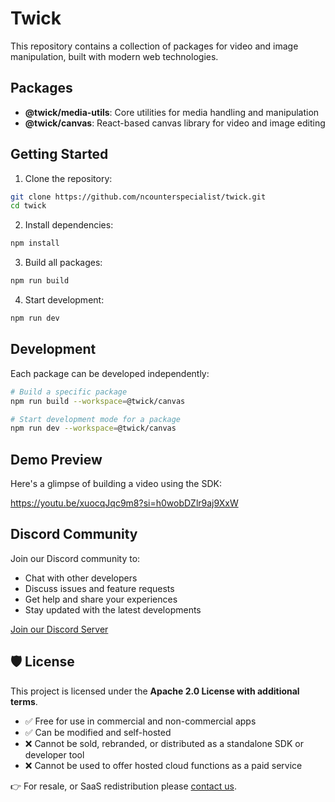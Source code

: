 # Twick

This repository contains a collection of packages for video and image manipulation, built with modern web technologies.

## Packages

- **@twick/media-utils**: Core utilities for media handling and manipulation
- **@twick/canvas**: React-based canvas library for video and image editing

## Getting Started

1. Clone the repository:
```bash
git clone https://github.com/ncounterspecialist/twick.git
cd twick
```

2. Install dependencies:
```bash
npm install
```

3. Build all packages:
```bash
npm run build
```

4. Start development:
```bash
npm run dev
```

## Development

Each package can be developed independently:

```bash
# Build a specific package
npm run build --workspace=@twick/canvas

# Start development mode for a package
npm run dev --workspace=@twick/canvas
```

## Demo Preview

Here's a glimpse of building a video using the SDK:

https://youtu.be/xuocqJqc9m8?si=h0wobDZlr9aj9XxW

## Discord Community

Join our Discord community to:
- Chat with other developers
- Discuss issues and feature requests
- Get help and share your experiences
- Stay updated with the latest developments

[Join our Discord Server](https://discord.gg/u7useVAY)

## 🛡 License

This project is licensed under the **Apache 2.0 License with additional terms**.

- ✅ Free for use in commercial and non-commercial apps
- ✅ Can be modified and self-hosted
- ❌ Cannot be sold, rebranded, or distributed as a standalone SDK or developer tool
- ❌ Cannot be used to offer hosted cloud functions as a paid service

👉 For resale, or SaaS redistribution please [contact us](mailto:contact@kifferai.com).

